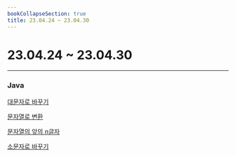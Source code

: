 ```yaml
---
bookCollapseSection: true
title: 23.04.24 ~ 23.04.30
---
```

# 23.04.24 ~ 23.04.30
---
### Java

[대문자로 바꾸기](대문자로%20바꾸기.md)

[문자열로 변환](문자열로%20변환.md)

[문자열의 앞의 n글자](문자열의%20앞의%20n글자.md)

[소문자로 바꾸기](소문자로%20바꾸기.md)